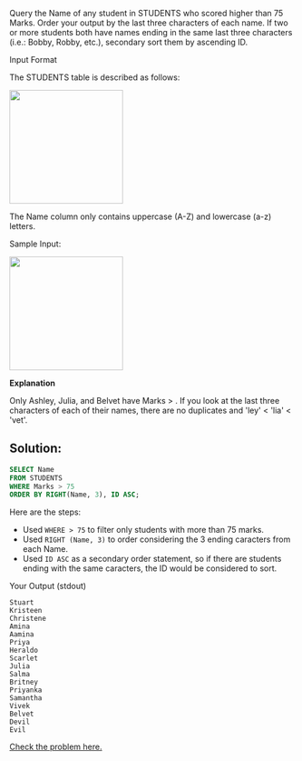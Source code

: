 Query the Name of any student in STUDENTS who scored higher than 75 Marks. Order your output by the last three characters of each name. If two or more students both have names ending in the same last three characters (i.e.: Bobby, Robby, etc.), secondary sort them by ascending ID.

Input Format

The STUDENTS table is described as follows: 

<img src="https://s3.amazonaws.com/hr-challenge-images/12896/1443815243-94b941f556-1.png" width="200">

The Name column only contains uppercase (A-Z) and lowercase (a-z) letters.

Sample Input:

<img src="https://s3.amazonaws.com/hr-challenge-images/12896/1443815209-cf4b260993-2.png" width="200">

<br/>

**Explanation**

Only Ashley, Julia, and Belvet have Marks > . If you look at the last three characters of each of their names, there are no duplicates and 'ley' < 'lia' < 'vet'.

## Solution:
~~~sql
SELECT Name
FROM STUDENTS
WHERE Marks > 75
ORDER BY RIGHT(Name, 3), ID ASC;
~~~

Here are the steps:
- Used <code>WHERE > 75</code> to filter only students with more than 75 marks.
- Used <code>RIGHT (Name, 3)</code> to order considering the 3 ending caracters from each Name.
- Used <code>ID ASC</code> as a secondary order statement, so if there are students ending with the same caracters, the ID would be considered to sort.

Your Output (stdout)
```
Stuart 
Kristeen 
Christene 
Amina 
Aamina 
Priya 
Heraldo 
Scarlet 
Julia 
Salma 
Britney 
Priyanka 
Samantha 
Vivek 
Belvet 
Devil 
Evil
```

[Check the problem here.](https://www.hackerrank.com/challenges/more-than-75-marks/problem)
